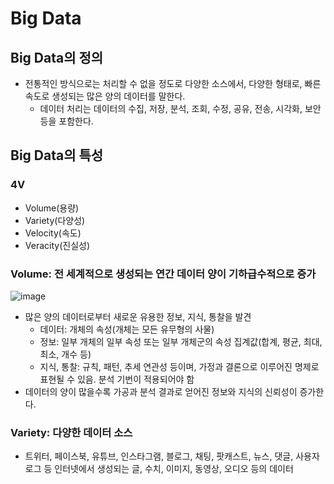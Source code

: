 # Big Data
## Big Data의 정의
* 전통적인 방식으로는 처리할 수 없을 정도로 다양한 소스에서, 다양한 형태로, 빠른 속도로 생성되는 많은 양의 데이터를 말한다.
    * 데이터 처리는 데이터의 수집, 저장, 분석, 조회, 수정, 공유, 전송, 시각화, 보안 등을 포함한다.
## Big Data의 특성
### 4V
* Volume(용량)
* Variety(다양성)
* Velocity(속도)
* Veracity(진실성)

### Volume: 전 세계적으로 생성되는 연간 데이터 양이 기하급수적으로 증가
![image](https://github.com/qlkdkd/SmartFactory/assets/71871927/f6dcebac-f810-49af-a471-f74320f9fb67)
* 많은 양의 데이터로부터 새로운 유용한 정보, 지식, 통찰을 발견
    * 데이터: 개체의 속성(개체는 모든 유무형의 사물)
    * 정보: 일부 개체의 일부 속성 또는 일부 개체군의 속성 집계값(합계, 평균, 최대, 최소, 개수 등)
    * 지식, 통찰: 규칙, 패턴, 추세 연관성 등이며, 가정과 결론으로 이루어진 명제로 표현될 수 있음. 분석 기번이 적용되어야 함
* 데이터의 양이 많을수록 가공과 분석 결과로 얻어진 정보와 지식의 신뢰성이 증가한다.

### Variety: 다양한 데이터 소스
* 트위터, 페이스북, 유튜브, 인스타그램, 블로그, 채팅, 팟캐스트, 뉴스, 댓글, 사용자 로그 등 인터넷에서 생성되는 글, 수치, 이미지, 동영상, 오디오 등의 데이터
